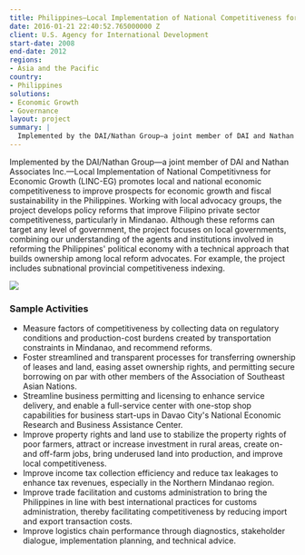 ```yaml
---
title: Philippines—Local Implementation of National Competitiveness for Economic Growth (LINC-EG)
date: 2016-01-21 22:40:52.765000000 Z
client: U.S. Agency for International Development
start-date: 2008
end-date: 2012
regions:
- Asia and the Pacific
country:
- Philippines
solutions:
- Economic Growth
- Governance
layout: project
summary: |
  Implemented by the DAI/Nathan Group—a joint member of DAI and Nathan Associates Inc.—Local Implementation of National Competitivness for Economic Growth (LINC-EG) promotes local and national economic competitiveness to improve prospects for economic growth and fiscal sustainability in the Philippines.
---
```

Implemented by the DAI/Nathan Group—a joint member of DAI and Nathan Associates Inc.—Local Implementation of National Competitivness for Economic Growth (LINC-EG) promotes local and national economic competitiveness to improve prospects for economic growth and fiscal sustainability in the Philippines. Working with local advocacy groups, the project develops policy reforms that improve Filipino private sector competitiveness, particularly in Mindanao. Although these reforms can target any level of government, the project focuses on local governments, combining our understanding of the agents and institutions involved in reforming the Philippines' political economy with a technical approach that builds ownership among local reform advocates. For example, the project includes subnational provincial competitiveness indexing.

![][1]

###  Sample Activities

* Measure factors of competitiveness by collecting data on regulatory conditions and production-cost burdens created by transportation constraints in Mindanao, and recommend reforms.
* Foster streamlined and transparent processes for transferring ownership of leases and land, easing asset ownership rights, and permitting secure borrowing on par with other members of the Association of Southeast Asian Nations.
* Streamline business permitting and licensing to enhance service delivery, and enable a full-service center with one-stop shop capabilities for business start-ups in Davao City's National Economic Research and Business Assistance Center.
* Improve property rights and land use to stabilize the property rights of poor farmers, attract or increase investment in rural areas, create on- and off-farm jobs, bring underused land into production, and improve local competitiveness.
* Improve income tax collection efficiency and reduce tax leakages to enhance tax revenues, especially in the Northern Mindanao region.
* Improve trade facilitation and customs administration to bring the Philippines in line with best international practices for customs administration, thereby facilitating competitiveness by reducing import and export transaction costs.
* Improve logistics chain performance through diagnostics, stakeholder dialogue, implementation planning, and technical advice.

[1]: /assets/images/projects/PhilippinesLINC.jpg
